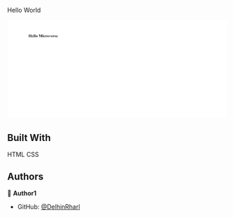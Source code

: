 

Hello World

![screenshot](./images/HelloProject.png)


## Built With

HTML
CSS


## Authors

👤 **Author1**

- GitHub: [@DelhinRharl](https://github.com/githubhandle)


